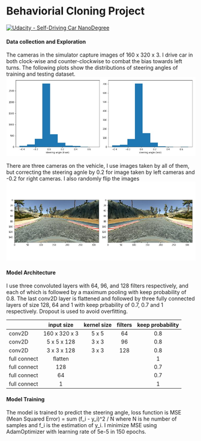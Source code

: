 # Behaviorial Cloning Project

[![Udacity - Self-Driving Car NanoDegree](https://s3.amazonaws.com/udacity-sdc/github/shield-carnd.svg)](http://www.udacity.com/drive)

#### Data collection and Exploration
The cameras in the simulator capture images of 160 x 320 x 3. I drive car in both clock-wise and counter-clockwise to combat the bias towards left turns. The following plots show the distributions of steering angles of training and testing dataset.
<img src="./images/train_test_angle.jpg" width="520"/>

There are three cameras on the vehicle, I use images taken by all of them, but correcting the steering agnle by 0.2 for image taken by left cameras and -0.2 for right cameras. I also randomly flip the images
<img src="./images/image_flip.jpg" width="520"/>

#### Model Architecture
I use three convoluted layers with 64, 96, and 128 filters respectively, and each of which is followed by a maximum pooling with keep probability of 0.8. The last conv2D layer is flattened and followed by three fully connected layers of size 128, 64 and 1 with keep prbability of 0.7, 0.7 and 1 respectively. Dropout is used to avoid overfitting.

|               | input size    | kernel size | filters | keep probability |
| ------------  |:-------------:|:-----------:|:-------:|:----------------:|
|    conv2D     | 160 x 320 x 3 |    5 x 5    |    64   |      0.8         |
|    conv2D     | 5 x 5 x 128   |    3 x 3    |    96   |      0.8         |
|    conv2D     | 3 x 3 x 128   |    3 x 3    |   128   |      0.8         |
|  full connect | flatten       |             |         |      1           |
|  full connect | 128           |             |         |      0.7         |
|  full connect | 64            |             |         |      0.7         |
|  full connect | 1             |             |         |      1           |


#### Model Training

The model is trained to predict the steering angle, loss function is MSE (Mean Squared Error) = sum (f_i - y_i)^2 / N where N is he number of samples and f_i is the estimation of y_i. I minimize MSE using AdamOptimizer with learning rate of 5e-5 in 150 epochs. 

